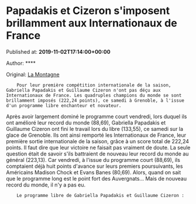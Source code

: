 
# Papadakis et Cizeron s'imposent brillamment aux Internationaux de France

Published at: **2019-11-02T17:14:00+00:00**

Author: ****

Original: [La Montagne](https://www.lamontagne.fr/clermont-ferrand-63000/sports/papadakis-et-cizeron-s-imposent-brillamment-aux-internationaux-de-france_13676377/)


        Pour leur première compétition internationale de la saison, Gabriella Papadakis et Guillaume Cizeron n'ont pas déçu aux Internationaux de France. Les quadruples champions du monde se sont brillamment imposés (222,24 points), ce samedi à Grenoble, à l'issue d'un programme libre enchanteur et novateur.
      
Après avoir largement dominé le programme court vendredi, lors duquel ils ont amélioré leur record du monde (88,69), Gabriella Papadakis et Guillaume Cizeron ont fini le travail lors du libre (133,55), ce samedi sur la glace de Grenoble. Ils ont ainsi remporté les Internationaux de France, leur première sortie internationale de la saison, grâce à un score total de 222,24 points.
Il faut dire que leur victoire ne faisait pas vraiment de doute. La seule question était de savoir s'ils battraient de nouveau leur record du monde au général (223,13). Car vendredi, à l'issue du programme court (88,69), ils comptaient déjà huit points d'avance sur leurs premiers poursuivants, les Américains Madison Chock et Evans Banes (80,69). Alors, quand on sait que le programme long est le point fort des Auvergnats... Mais de nouveau record du monde, il n'y a pas eu.

        Le programme libre de Gabriella Papadakis et Guillaume Cizeron :
      
